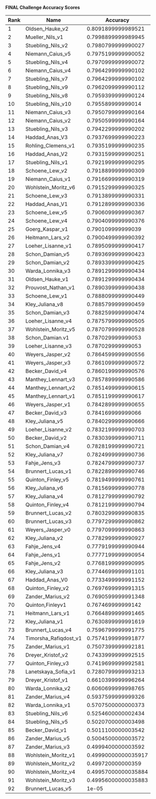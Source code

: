 **FINAL Challenge Accuracy Scores**



|Rank|Name|Accuracy|
|----|-----|---|
|1|Oldsen_Hauke_v2|0.8091899999989521|
|2|Mueller_Nils_v1|0.7998899999989945|
|3|Stuebling_Nils_v2|0.7980799999990027|
|4|Niemann_Caius_v5|0.7975199999990052|
|5|Stuebling_Nils_v4|0.7970999999990072|
|6|Niemann_Caius_v4|0.7964299999990102|
|7|Stuebling_Nils_v7|0.7964299999990102|
|8|Stuebling_Nils_v9|0.7962099999990112|
|9|Stuebling_Nils_v8|0.7959399999990124|
|10|Stuebling_Nils_v10|0.795589999999014|
|11|Niemann_Caius_v3|0.7950799999990164|
|12|Niemann_Caius_v2|0.7950599999990164|
|13|Stuebling_Nils_v3|0.7942299999990202|
|14|Haddad_Anas_V3|0.7937699999990223|
|15|Rohling_Clemens_v1|0.7935199999990235|
|16|Haddad_Anas_V2|0.7931599999990251|
|17|Stuebling_Nils_v1|0.7921999999990295|
|18|Schoene_Lew_v2|0.7918899999990309|
|19|Niemann_Caius_v1|0.7916699999990319|
|20|Wohlstein_Moritz_v6|0.7915299999990325|
|21|Schoene_Lew_v3|0.7913899999990331|
|22|Haddad_Anas_V1|0.7912899999990336|
|23|Schoene_Lew_v5|0.7906099999990367|
|24|Schoene_Lew_v4|0.7904099999990376|
|25|Goerg_Kaspar_v1|0.790109999999039|
|26|Heitmann_Lars_v2|0.7900499999990392|
|27|Loeher_Lisanne_v1|0.7895099999990417|
|28|Schon_Damian_v5|0.7893699999990423|
|29|Schon_Damian_v2|0.7893399999990425|
|30|Warda_Lonnika_v3|0.7891299999990434|
|31|Oldsen_Hauke_v1|0.7891299999990434|
|32|Prouvost_Nathan_v1|0.7890399999990438|
|33|Schoene_Lew_v1|0.7888099999990449|
|34|Kley_Juliana_v8|0.7885799999990459|
|35|Schon_Damian_v3|0.7882599999990474|
|36|Loeher_Lisanne_v4|0.7875799999990505|
|37|Wohlstein_Moritz_v5|0.7870799999990528|
|38|Schon_Damian.v1|0.787029999999053|
|39|Loeher_Lisanne_v3|0.787029999999053|
|40|Weyers_Jasper_v2|0.7864599999990556|
|41|Weyers_Jasper_v3|0.7861099999990572|
|42|Becker_David_v4|0.7860199999990576|
|43|Manthey_Lennart_v3|0.7857899999990586|
|44|Manthey_Lennart_v2|0.7851499999990615|
|45|Manthey_Lennart_v1|0.7851199999990617|
|46|Weyers_Jasper_v1|0.7842899999990655|
|47|Becker_David_v3|0.784169999999066|
|48|Kley_Juliana_v5|0.7840299999990666|
|49|Loeher_Lisanne_v2|0.7832199999990703|
|50|Becker_David_v2|0.7830399999990711|
|51|Schon_Damian_v4|0.7828199999990721|
|52|Kley_Juliana_v7|0.7824999999990736|
|53|Fahje_Jens_v3|0.7824799999990737|
|54|Brunnert_Lucas_v1|0.7822899999990746|
|55|Quinton_Finley_v5|0.7819499999990761|
|56|Kley_Juliana_v6|0.7815699999990778|
|57|Kley_Juliana_v4|0.7812799999990792|
|58|Quinton_Finley_v4|0.7812199999990794|
|59|Brunnert_Lucas_v2|0.7803299999990835|
|60|Brunnert_Lucas_v3|0.7797299999990862|
|61|Weyers_Jasper_v0|0.7797099999990863|
|62|Kley_Juliana_v2|0.7782999999990927|
|63|Fahje_Jens_v4|0.7779199999990944|
|64|Fahje_Jens_v1|0.7777199999990954|
|65|Fahje_Jens_v2|0.7768199999990995|
|66|Kley_Juliana_v3|0.7744699999991101|
|67|Haddad_Anas_V0|0.7733499999991152|
|68|Quinton_Finley_v2|0.7697699999991315|
|69|Zander_Marius_v2|0.7690599999991348|
|70|Quinton,Finleyv1|0.767469999999142|
|71|Heitmann_Lars_v1|0.7664899999991465|
|72|Kley_Juliana_v1|0.7630899999991619|
|73|Brunnert_Lucas_v4|0.7596799999991775|
|74|Timorsha_Rafiqdost_v1|0.7574199999991877|
|75|Zander_Marius_v1|0.7507399999992181|
|76|Dreyer_Kristof_v2|0.7433999999992515|
|77|Quinton_Finley_v3|0.7419699999992581|
|78|Lanetskaya_Sofia_v1|0.7280799999993213|
|79|Dreyer_Kristof_v1|0.6610399999996264|
|80|Warda_Lonnika_v2|0.6060699999998765|
|81|Zander_Marius_v4|0.5937599999999326|
|82|Warda_Lonnika_v1|0.5707500000000373|
|83|Stuebling_Nils_v6|0.5254600000002434|
|84|Stuebling_Nils_v5|0.5020700000003498|
|85|Becker_David_v1|0.5011100000003542|
|86|Zander_Marius_v5|0.5004500000003572|
|87|Zander_Marius_v3|0.4999400000003592|
|88|Wohlstein_Moritz_v1|0.49990000000035917|
|89|Wohlstein_Moritz_v2|0.499720000000359|
|90|Wohlstein_Moritz_v4|0.49957000000035884|
|91|Wohlstein_Moritz_v3|0.49956000000035883|
|92|Brunnert_Lucas_v5|1e-05|
